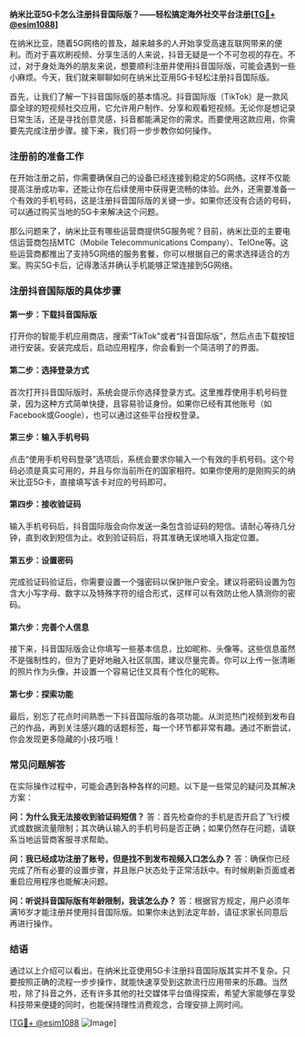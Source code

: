 **纳米比亚5G卡怎么注册抖音国际版？——轻松搞定海外社交平台注册[[TG💪+ @esim1088](https://t.me/s/esim1088)]**

在纳米比亚，随着5G网络的普及，越来越多的人开始享受高速互联网带来的便利。而对于喜欢刷视频、分享生活的人来说，抖音无疑是一个不可忽视的存在。不过，对于身处海外的朋友来说，想要顺利注册并使用抖音国际版，可能会遇到一些小麻烦。今天，我们就来聊聊如何在纳米比亚用5G卡轻松注册抖音国际版。

首先，让我们了解一下抖音国际版的基本情况。抖音国际版（TikTok）是一款风靡全球的短视频社交应用，它允许用户制作、分享和观看短视频。无论你是想记录日常生活，还是寻找创意灵感，抖音都能满足你的需求。而要使用这款应用，你需要先完成注册步骤。接下来，我们将一步步教你如何操作。

### 注册前的准备工作

在开始注册之前，你需要确保自己的设备已经连接到稳定的5G网络。这样不仅能提高注册成功率，还能让你在后续使用中获得更流畅的体验。此外，还需要准备一个有效的手机号码，这是注册抖音国际版的关键一步。如果你还没有合适的号码，可以通过购买当地的5G卡来解决这个问题。

那么问题来了，纳米比亚有哪些运营商提供5G服务呢？目前，纳米比亚的主要电信运营商包括MTC（Mobile Telecommunications Company）、TelOne等。这些运营商都推出了支持5G网络的服务套餐，你可以根据自己的需求选择适合的方案。购买5G卡后，记得激活并确认手机能够正常连接到5G网络。

### 注册抖音国际版的具体步骤

#### 第一步：下载抖音国际版

打开你的智能手机应用商店，搜索“TikTok”或者“抖音国际版”，然后点击下载按钮进行安装。安装完成后，启动应用程序，你会看到一个简洁明了的界面。

#### 第二步：选择登录方式

首次打开抖音国际版时，系统会提示你选择登录方式。这里推荐使用手机号码登录，因为这种方式简单快捷，且容易验证身份。如果你已经有其他账号（如Facebook或Google），也可以通过这些平台授权登录。

#### 第三步：输入手机号码

点击“使用手机号码登录”选项后，系统会要求你输入一个有效的手机号码。这个号码必须是真实可用的，并且与你当前所在的国家相符。如果你使用的是刚购买的纳米比亚5G卡，直接填写该卡对应的号码即可。

#### 第四步：接收验证码

输入手机号码后，抖音国际版会向你发送一条包含验证码的短信。请耐心等待几分钟，直到收到短信为止。收到验证码后，将其准确无误地填入指定位置。

#### 第五步：设置密码

完成验证码验证后，你需要设置一个强密码以保护账户安全。建议将密码设置为包含大小写字母、数字以及特殊字符的组合形式，这样可以有效防止他人猜测你的密码。

#### 第六步：完善个人信息

接下来，抖音国际版会让你填写一些基本信息，比如昵称、头像等。这些信息虽然不是强制性的，但为了更好地融入社区氛围，建议尽量完善。你可以上传一张清晰的照片作为头像，并设置一个容易记住又具有个性化的昵称。

#### 第七步：探索功能

最后，别忘了花点时间熟悉一下抖音国际版的各项功能。从浏览热门视频到发布自己的作品，再到关注感兴趣的话题标签，每一个环节都非常有趣。通过不断尝试，你会发现更多隐藏的小技巧哦！

### 常见问题解答

在实际操作过程中，可能会遇到各种各样的问题。以下是一些常见的疑问及其解决方案：

**问：为什么我无法接收到验证码短信？**
答：首先检查你的手机是否开启了飞行模式或数据流量限制；其次确认输入的手机号码是否正确；如果仍然存在问题，请联系当地运营商客服寻求帮助。

**问：我已经成功注册了账号，但是找不到发布视频入口怎么办？**
答：确保你已经完成了所有必要的设置步骤，并且账户状态处于正常活跃中。有时候刷新页面或者重启应用程序也能解决问题。

**问：听说抖音国际版有年龄限制，我该怎么办？**
答：根据官方规定，用户必须年满16岁才能注册并使用抖音国际版。如果你未达到法定年龄，请征求家长同意后再进行操作。

### 结语

通过以上介绍可以看出，在纳米比亚使用5G卡注册抖音国际版其实并不复杂。只要按照正确的流程一步步操作，就能快速享受到这款流行应用带来的乐趣。当然啦，除了抖音之外，还有许多其他的社交媒体平台值得探索，希望大家能够在享受科技带来便捷的同时，也能保持理性消费观念，合理安排上网时间。

[[TG💪+ @esim1088](https://t.me/s/esim1088) ![Image](https://i.postimg.cc/4NQfJmqS/Snipaste-2025-05-13-00-14-12.png)]